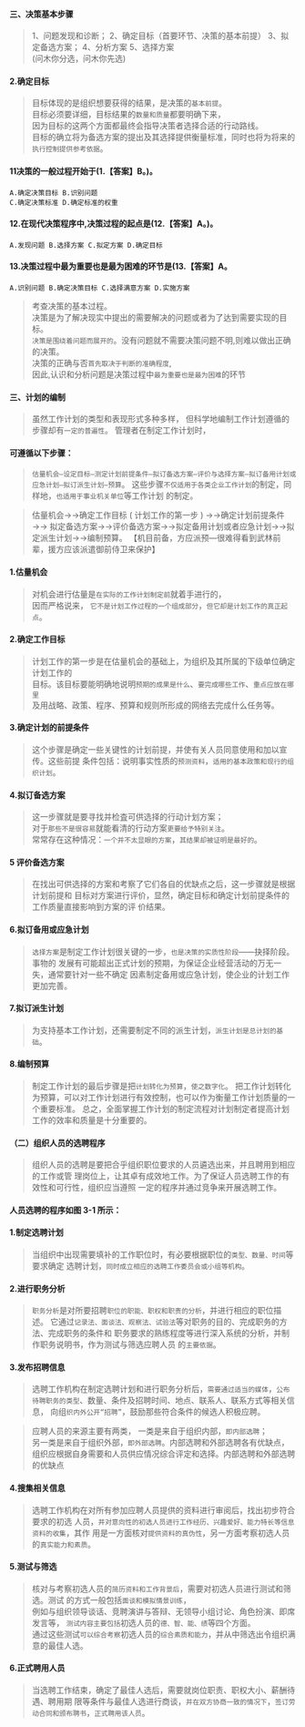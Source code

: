 #### 三、决策基本步骤
>   1、问题发现和诊断； 2、确定目标（首要环节、决策的基本前提） 3、拟定备选方案； 4、分析方案 5、选择方案   
(问木你分选，问木你先选)

#### 2.确定目标
>   目标体现的是组织想要获得的结果，是决策的`基本前提`。    
目标必须要详细，目标结果的`数量和质量`都要明确下来，    
因为目标的这两个方面都最终会指导决策者选择合适的行动路线。    
目标的确立将为备选方案的提出及其选择提供衡量标准，同时也将为将来的`执行控制提供参考依据`。 

#### 11决策的一般过程开始于(1.【答案】B。)。
    A.确定决策目标 B.识别问题
    C.确定决策标准 D.确定标准的权重
    
#### 12.在现代决策程序中,决策过程的起点是(12.【答案】A。)。
    A.发现问题 B.选择方案 C.拟定方案 D.确定目标

#### 13.决策过程中最为重要也是最为困难的环节是(13.【答案】A。
    A.识别问题 B.确定决策目标 C.选择满意方案 D.实施方案
>   考查决策的基本过程。   
决策是为了解决现实中提出的需要解决的问题或者为了达到需要实现的目标。     
`决策是围绕着问题而展开的`。没有问题就不需要决策问题不明,则难以做出正确的决策。     
决策的正确与否`首先取决于判断的准确程度`,     
因此,认识和分析问题是决策过程中`最为重要也是最为困难`的环节     

#### 三、计划的编制
>   虽然工作计划的类型和表现形式多种多样，
但科学地编制工作计划遵循的步骤却有`一定的普遍性`。
管理者在制定工作计划时，

#### 可遵循以下步骤：
>   `估量机会—设定目标—测定计划前提条件—拟订备选方案—评价与选择方案—拟订备用计划或应急计划—拟订派生计划—预算`。
这些步骤`不仅适用于各类企业工作计划`的制定，同样地，`也适用于事业机关单位`等工作计划
的制定。

>   估量机会→→确定工作目标 ( 计划工作的第一步 ) →→确定计划前提条件→→
拟定备选方案→→评价备选方案→→拟定备用计划或者应急计划→→拟
定派生计划→→编制预算。
【机目前备，方应派预—很难得看到武林前辈，援方应该派遣御前侍卫来保护】

#### 1.估量机会
>   对机会进行估量是`在实际的工作计划制定前`就着手进行的，   
因而严格说来， `它不是计划工作过程的一个组成部分`，`但它却是计划工作的真正起点`。

#### 2.确定工作目标
>   计划工作的第一步是在估量机会的基础上，为组织及其所属的下级单位确定计划工作的    
目标。该目标要能明确地说明`预期的成果是什么`、`要完成哪些工作`、`重点应放在哪里`    
及用战略、政策、程序、预算和规则所形成的网络去完成什么任务等。    

#### 3.确定计划的前提条件
>   这个步骤是确定一些关键性的计划前提，并使有关人员同意使用和加以宣传。这些前提
条件包括：说明事实性质的`预测资料`，`适用的基本政策和现行的组织计划`。

#### 4.拟订备选方案
>   这一步骤就是要寻找并检査可供选择的行动计划方案；      
对于`那些不是很容易`就能看清的行动方案`更要给予特别关注`。      
常常存在这种情况：`一个并不太显眼的方案`，`其结果却被证明是最好的`。      

#### 5 评价备选方案
>   在找出可供选择的方案和考察了它们各自的优缺点之后，这一步骤就是根据计划前提和
目标对方案进行评价，显然，确定目标和确定计划前提条件的工作质量直接影响到方案的评
价结果。

#### 6.拟订备用或应急计划
>   `选择方案`是制定工作计划很关键的一步，`也是决策的实质性阶段`——抉择阶段。事物的
发展有可能超出正式计划的预期，为保证企业经营活动的万无一失，通常要针对一些不确定
因素制定备用或应急计划，使企业的计划工作更加完善。

#### 7.拟订派生计划
>   为支持基本工作计划，还需要制定不同的派生计划，`派生计划是总计划的基础`。

#### 8.编制预算
>   制定工作计划的最后步骤是把`计划转化为预算`，`使之数字化`。
把工作计划转化为预算，可以对工作计划进行有效控制，也可以作为衡量工作计划质量的一个重要标准。
总之，全面掌握工作计划的制定流程对计划制定者提高计划工作的效率和质量是十分重要的。

#### （二）组织人员的选聘程序
>   组织人员的选聘是要把合乎组织职位要求的人员遴选出来，并且聘用到相应的工作或管
理岗位上，让其卓有成效地工作。为了保证人员选聘工作的有效性和可行性，组织应当遵照
一定的程序并通过竞争来开展选聘工作。

#### 人员选聘的程序如图 3-1 所示：
#### 1.制定选聘计划
>   当组织中出现需要填补的工作职位时，有必要根据职位的`类型、数量、时间`等要求确定
选聘计划，`同时成立相应的选聘工作委员会或小组等机构`。

#### 2.进行职务分析
>   `职务分析`是对所要招聘`职位的职能、职权和职责的分析`，并进行相应的职位描述。
它通过`记录法、面谈法、观察法、试验法`等对职务的目的、完成职务的方法、完成职务的条件和
职务要求的熟练程度等进行深入系统的分析，并制作职务说明书，作为测试与筛选应聘人员
的`主要依据`。

#### 3.发布招聘信息
>   选聘工作机构在制定选聘计划和进行职务分析后，`需要通过适当的媒体`，`公布待聘职务的类型`、数量、条件及招聘时间、地点、联系人、联系方式等相关信息，
向组`织内外公开“招聘”`，鼓励那些符合条件的候选人积极应聘。

>   应聘人员的来源主要有两类，
一类是来自于组织内部，`即内部选聘`；     
另一类是来自于组织外部，`即外部选聘`。内部选聘和外部选聘各有优缺点，  
组织应根据自身需要和人员供应情况综合评定和选择。内部选聘和外部选聘的优缺点

#### 4.搜集相关信息
>   选聘工作机构在对所有参加应聘人员提供的资料进行审阅后，找出初步符合要求的初选
人员，`并对意向性的初选人员进行工作经历、兴趣爱好、能力特长等信息资料的收集`，其作
用是一方面核对`提供资料的真伪性`，另一方面考察初选人员的`真实能力和素质`。   

#### 5.测试与筛选
>   核对与考察初选人员的`简历资料和工作背景后`，需要对初选人员进行测试和筛选。测试
的方式一般包括`面谈和模拟情景训练`，     
>   例如与组织领导谈话、竞聘演讲与答辩、无领导小组讨论、角色扮演、即席发言等，
>   `测试内容主要包括`初选人员的`德、智、能、绩`等四个方面。      
通过这些测试`可以综合考察`初选人员的`综合素质和能力`，并从中筛选出令组织满意的最佳人选。

#### 6.正式聘用人员
>   当选聘工作结束，确定了最佳人选后，需要就岗位职责、职权大小、薪酬待遇、聘用期
限等条件与最佳人选进行商谈，`并在双方协商一致的情况下`，`签订劳动合同和颁布聘书`，`正式聘用该人员`。


  
